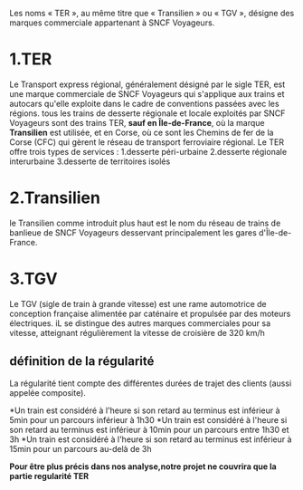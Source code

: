 Les noms « TER », au même titre que « Transilien » ou « TGV », désigne des marques commerciale appartenant à SNCF Voyageurs.

# 1.TER
Le Transport express régional, généralement désigné par le sigle TER, est une marque commerciale de SNCF Voyageurs qui s'applique aux trains et autocars qu'elle exploite dans le cadre de conventions passées avec les régions.
tous les trains de desserte régionale et locale exploités par SNCF Voyageurs sont des trains TER, **sauf en Île-de-France**, où la marque **Transilien** est utilisée, et en Corse, où ce sont les Chemins de fer de la Corse (CFC) qui gèrent le réseau de transport ferroviaire régional.
Le TER  offre trois types de services : 
1.desserte péri-urbaine 
2.desserte régionale interurbaine
3.desserte de territoires isolés


# 2.Transilien
le Transilien comme introduit plus haut  est le nom du réseau de trains de banlieue de SNCF Voyageurs desservant principalement les gares d'Île-de-France.

# 3.TGV
Le TGV (sigle de train à grande vitesse) est une rame automotrice de conception française alimentée par caténaire et propulsée par des moteurs électriques. iL se distingue des autres marques commerciales pour sa vitesse, atteignant régulièrement la vitesse de croisière de 320 km/h


## définition de la régularité

La régularité tient compte des différentes durées de trajet des clients (aussi appelée composite).

*Un train est considéré à l'heure si son retard au terminus est inférieur à 5min pour un parcours inférieur à 1h30
*Un train est considéré à l'heure si son retard au terminus est inférieur à 10min pour un parcours entre 1h30 et 3h
*Un train est considéré à l'heure si son retard au terminus est inférieur à 15min pour un parcours au-delà de 3h

**Pour être plus précis dans nos analyse,notre projet ne couvrira que la partie regularité TER**

